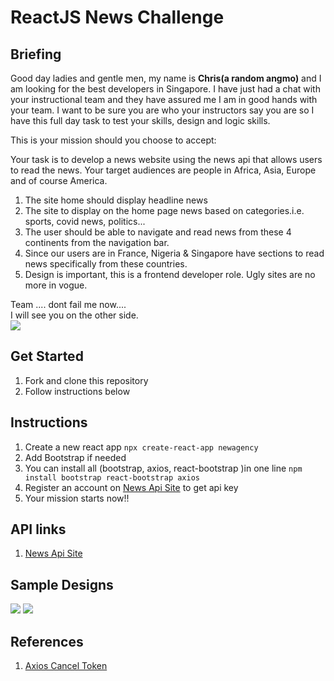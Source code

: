 # ReactJS News Challenge

## Briefing
Good day ladies and gentle men, my name is <b>Chris(a random angmo)</b> and I am looking for the best developers in Singapore. I have just had a chat with your instructional team and they have assured me I am in good hands with your team. I want to be sure you are who your instructors say you are so I have this full day task to test your skills, design and logic skills.

This is your mission should you choose to accept:

Your task is to develop a news website using the news api that allows users to read the news. Your target audiences are people in Africa, Asia, Europe and of course America.

1. The site home should display headline news
1. The site to display on the home page news based on categories.i.e. sports, covid news, politics...
1. The user should be able to navigate and read news from these 4 continents from the navigation bar.
1. Since our users are in France, Nigeria & Singapore have sections to read news specifically from these countries.
1. Design is important, this is a frontend developer role. Ugly sites are no more in vogue.

Team .... dont fail me now....<br/>
I will see you on the other side.<br/>
![](https://www.esquireme.com/public/styles/full_img/public/images/2018/07/29/tom-cruise-mission-impossible.jpg?itok=i721IM7X)

## Get Started
1. Fork and clone this repository
1. Follow instructions below

## Instructions
1. Create a new react app `npx create-react-app newagency`
1. Add Bootstrap if needed 
1. You can install all (bootstrap, axios, react-bootstrap )in one line `npm install bootstrap react-bootstrap axios`
1. Register an account on [News Api Site](http://newsapi.org/) to get api key
1. Your mission starts now!!

## API links
1. [News Api Site](http://newsapi.org/)

## Sample Designs
![](https://bootstrap.news/wp-content/uploads/2019/07/bootstrap-4-news-portal-magazine-template-1024x768.jpg)
![](https://focusoncode.com/wp-content/uploads/2018/07/avision-free-template.jpg)

## References
1. [Axios Cancel Token](https://github.com/axios/axios#cancellation)
